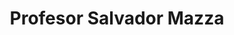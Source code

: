 ---
title: Profesor Salvador Mazza
url: /profesor-salvador-mazza/
latitude: -22.062
longitude: -63.688
---